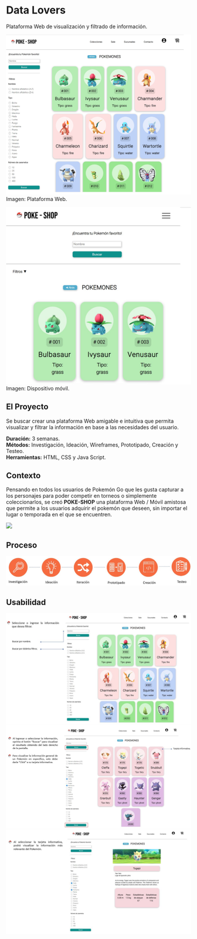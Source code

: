 # Data Lovers

Plataforma Web de visualización y filtrado de información.

![](/src/imagenes/pokeshop.jpg)
Imagen: Plataforma Web.

![](/src/imagenes/aplicacion_pokeshop.jpg)
Imagen: Dispositivo móvil.

## El Proyecto

Se buscar crear una plataforma Web amigable e intuitiva que permita visualizar y filtrar la información en base a las necesidades del usuario.

**Duración:** 3 semanas.
<br>
**Métodos:** Investigación, Ideación, Wireframes, Prototipado, Creación y Testeo.
<br>
**Herramientas:** HTML, CSS y Java Script.

## Contexto

Pensando en todos los usuarios de Pokemón Go que les gusta capturar a los personajes para poder competir en torneos o simplemente coleccionarlos, se creó **POKE-SHOP** una plataforma Web / Móvil amistosa que permite a los usuarios adquirir el pokemón que deseen, sin importar el lugar o temporada en el que se encuentren.

![](/src/imagenes/Encuesta_pokemon.jpg)

## Proceso

![](/src/imagenes/proceso.jpg)

## Usabilidad

![](/src/imagenes/1.jpg)
![](/src/imagenes/2.jpg)
![](/src/imagenes/3.jpg)